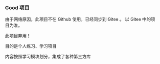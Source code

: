 ### Good 项目

由于网络原因，此项目不在 Github 使用，已经同步到 Gitee 。 以 Gitee 中的项目为准。

此项目弃用！

目的是个人练习、学习项目

内容按照学习模块划分，集成了各种第三方库
